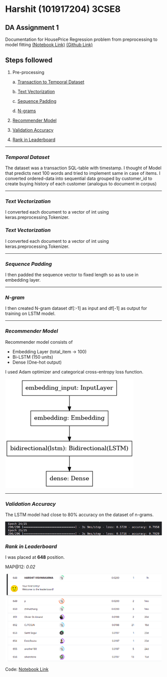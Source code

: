 
# Harshit (101917204) 3CSE8
## DA Assignment 1
Documentation for HousePrice Regression problem from preprocessing to model fitting [(Notebook Link)](https://www.kaggle.com/harshitvish/ds-eval1?scriptVersionId=90276723) [(Github Link)](https://github.com/Shikhar03Stark/DS_Lab_Eval)

## Steps followed
 1. Pre-processing

	 a. [Transaction to Temporal Dataset](#temporal-dataset)

	 b. [Text Vectorization](#text-vectorization)

	 c. [Sequence Padding](#sequence-padding)

     d. [N-grams](#n-gram)


 2. [Recommender Model](#recommender-model)

 3. [Validation Accuracy](#validation-accuracy)

 4. [Rank in Leaderboard](#rank-in-leaderboard)

---
### *Temporal Dataset*
The dataset was a transaction SQL-table with timestamp. I thought of Model that predicts next 100 words and tried to implement same in case of items. I converted ordered-data into sequential data grouped by customer_id to create buying history of each customer (analogus to document in corpus)

---
### *Text Vectorization*
I converted each document to a vector of int using keras.preprocessing.Tokenizer.

### *Text Vectorization*
I converted each document to a vector of int using keras.preprocessing.Tokenizer.

---
### *Sequence Padding*
I then padded the sequence vector to fixed length so as to use in embedding layer.

---
### *N-gram*
I then created N-gram dataset df[:-1] as input and df[-1] as output for training on LSTM model.

---
### *Recommender Model*
Recommender model consists of 
 - Embedding Layer (total_item -> 100)
 - Bi-LSTM (150 units)
 - Dense (One-hot output)

I used Adam optimizer and categorical cross-entropy loss function.

![alt text for screen readers](model_arch.png "Text to show on mouseover")

---
### *Validation Accuracy*
The LSTM model had close to 80% accuracy on the dataset of n-grams.

![alt text for screen readers](acc.png "Text to show on mouseover")


### *Rank in Leaderboard*
I was placed at **648** position.

MAP@12: *0.02*

![alt text for screen readers](leaderboard.png "Text to show on mouseover")


Code: [Notebook Link](https://www.kaggle.com/harshitvish/ds-eval1?scriptVersionId=90276723)